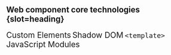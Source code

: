 ## Web component core technologies {slot=heading}

<figure-img src="ce.svg" alt="painter's palette" height="150">Custom Elements</figure-img>
<figure-img src="sd.svg" alt="sunglasses" height="150">Shadow DOM</figure-img>
<figure-img src="te.svg" alt="rubber stamp" width="150"><code>&lt;template></code></figure-img>
<figure-img src="esm.svg" alt="transport truck" height="150">JavaScript Modules</figure-img>

<style>
#contents {
  display: grid;
  grid-template-columns: repeat(4, 1fr);
  place-content: start center;
  width: max-content;
  margin-inline: auto;
  column-gap: 40px;
}
figure-img {
  --caption-align: center;
  --margin: 0;
  font-size: 1.5em;
}
@media (width <= 500px) {
  #contents {
    grid-template: 1fr 1fr / 1fr 1fr;
    column-gap: 0;
  }
  figure-img {
    scale: .75;
  }
}

</style>

